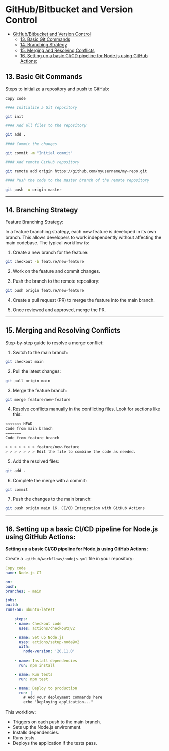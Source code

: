 # GitHub/Bitbucket and Version Control

- [GitHub/Bitbucket and Version Control](#githubbitbucket-and-version-control)
  - [13. Basic Git Commands](#13-basic-git-commands)
  - [14. Branching Strategy](#14-branching-strategy)
  - [15. Merging and Resolving Conflicts](#15-merging-and-resolving-conflicts)
  - [16. Setting up a basic CI/CD pipeline for Node.js using GitHub Actions:](#16-setting-up-a-basic-cicd-pipeline-for-nodejs-using-github-actions)

## 13. Basic Git Commands

Steps to initialize a repository and push to GitHub:

```bash
Copy code

#### Initialize a Git repository

git init

#### Add all files to the repository

git add .

#### Commit the changes

git commit -m "Initial commit"

#### Add remote GitHub repository

git remote add origin https://github.com/myusername/my-repo.git

#### Push the code to the master branch of the remote repository

git push -u origin master
```

---

## 14. Branching Strategy

Feature Branching Strategy:

In a feature branching strategy, each new feature is developed in its own branch. This allows developers to work independently without affecting the main codebase. The typical workflow is:

1.  Create a new branch for the feature:

```bash
git checkout -b feature/new-feature
```

2. Work on the feature and commit changes.

3. Push the branch to the remote repository:

```bash
git push origin feature/new-feature
```

4. Create a pull request (PR) to merge the feature into the main branch.

5. Once reviewed and approved, merge the PR.

---

## 15. Merging and Resolving Conflicts

Step-by-step guide to resolve a merge conflict:

1. Switch to the main branch:

```bash
git checkout main
```

2. Pull the latest changes:

```bash
git pull origin main
```

3. Merge the feature branch:

```bash
git merge feature/new-feature
```

4. Resolve conflicts manually in the conflicting files. Look for sections like this:

```bash
<<<<<<< HEAD
Code from main branch
=======
Code from feature branch

> > > > > > > feature/new-feature
> > > > > > > Edit the file to combine the code as needed.
```

5. Add the resolved files:

```bash
git add .
```

6. Complete the merge with a commit:

```bash
git commit
```

7. Push the changes to the main branch:

```bash
git push origin main 16. CI/CD Integration with GitHub Actions
```

---

## 16. Setting up a basic CI/CD pipeline for Node.js using GitHub Actions:

**Setting up a basic CI/CD pipeline for Node.js using GitHub Actions:**

Create a `.github/workflows/nodejs.yml` file in your repository:

```yaml
Copy code
name: Node.js CI

on:
push:
branches: - main

jobs:
build:
runs-on: ubuntu-latest

    steps:
    - name: Checkout code
      uses: actions/checkout@v2

    - name: Set up Node.js
      uses: actions/setup-node@v2
      with:
        node-version: '20.11.0'

    - name: Install dependencies
      run: npm install

    - name: Run tests
      run: npm test

    - name: Deploy to production
      run: |
        # Add your deployment commands here
        echo "Deploying application..."
```

This workflow:

- Triggers on each push to the main branch.
- Sets up the Node.js environment.
- Installs dependencies.
- Runs tests.
- Deploys the application if the tests pass.
